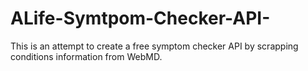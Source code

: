 # ALife-Symtpom-Checker-API-
This is an attempt to create a free symptom checker API by scrapping conditions information from WebMD. 
